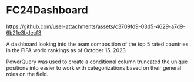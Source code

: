 # FC24Dashboard


https://github.com/user-attachments/assets/c3709fd9-03d5-4629-a7d9-6b21e3bdecf3



A dashboard looking into the team composition of the top 5 rated countries in the FIFA world rankings as of October 15, 2023

PowerQuery was used to create a conditional column truncated the unique positions into easier to work with categorizations based on their general roles on the field. 
